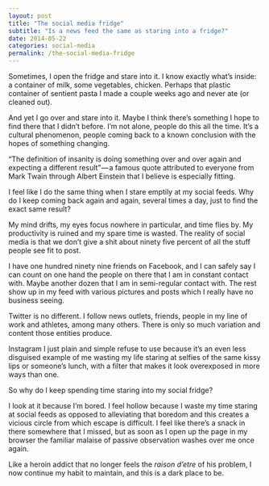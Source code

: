 ```yaml
---
layout: post
title: "The social media fridge"
subtitle: "Is a news feed the same as staring into a fridge?"
date: 2014-05-22
categories: social-media
permalink: /the-social-media-fridge
---
```

Sometimes, I open the fridge and stare into it. I know exactly what’s inside: a container of milk, some vegetables, chicken. Perhaps that plastic container of sentient pasta I made a couple weeks ago and never ate (or cleaned out).

And yet I go over and stare into it. Maybe I think there’s something I hope to find there that I didn’t before. I’m not alone, people do this all the time. It’s a cultural phenomenon, people coming back to a known conclusion with the hopes of something changing.

“The definition of insanity is doing something over and over again and expecting a different result” — a famous quote attributed to everyone from Mark Twain through Albert Einstein that I believe is especially fitting.

I feel like I do the same thing when I stare emptily at my social feeds. Why do I keep coming back again and again, several times a day, just to find the exact same result?

My mind drifts, my eyes focus nowhere in particular, and time flies by. My productivity is ruined and my spare time is wasted. The reality of social media is that we don’t give a shit about ninety five percent of all the stuff people see fit to post.

I have one hundred ninety nine friends on Facebook, and I can safely say I can count on one hand the people on there that I am in constant contact with. Maybe another dozen that I am in semi-regular contact with. The rest show up in my feed with various pictures and posts which I really have no business seeing.

Twitter is no different. I follow news outlets, friends, people in my line of work and athletes, among many others. There is only so much variation and content those entities produce.

Instagram I just plain and simple refuse to use because it’s an even less disguised example of me wasting my life staring at selfies of the same kissy lips or someone’s lunch, with a filter that makes it look overexposed in more ways than one.

So why do I keep spending time staring into my social fridge?

I look at it because I’m bored. I feel hollow because I waste my time staring at social feeds as opposed to alleviating that boredom and this creates a vicious circle from which escape is difficult. I feel like there’s a snack in there somewhere that I missed, but as soon as I open up the page in my browser the familiar malaise of passive observation washes over me once again.

Like a heroin addict that no longer feels the _raison d’etre_ of his problem, I now continue my habit to maintain, and this is a dark place to be.
